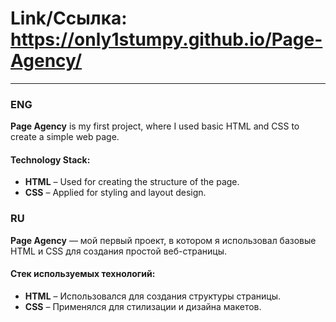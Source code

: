 # Link/Ссылка: https://only1stumpy.github.io/Page-Agency/
---
### **ENG**  
**Page Agency** is my first project, where I used basic HTML and CSS to create a simple web page.  

#### **Technology Stack:**  
- **HTML** – Used for creating the structure of the page.  
- **CSS** – Applied for styling and layout design.  

### **RU**  
**Page Agency** — мой первый проект, в котором я использовал базовые HTML и CSS для создания простой веб-страницы.  

#### **Стек используемых технологий:**  
- **HTML** – Использовался для создания структуры страницы.  
- **CSS** – Применялся для стилизации и дизайна макетов.  
